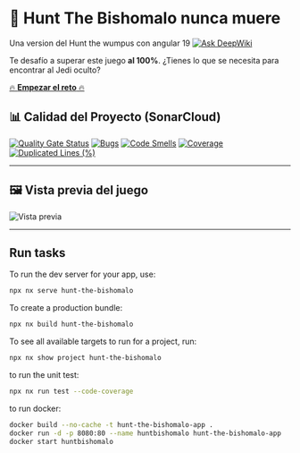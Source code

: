 # 🏹 Hunt The Bishomalo nunca muere

Una version del Hunt the wumpus con angular 19 [![Ask DeepWiki](https://deepwiki.com/badge.svg)](https://deepwiki.com/chdelucia/hunt-the-bishomalo)


Te desafío a superar este juego **al 100%**. ¿Tienes lo que se necesita para encontrar al Jedi oculto?


[🔥 **Empezar el reto** 🔥](https://hunt-the-bishomalo.vercel.app/)



## 📊 Calidad del Proyecto (SonarCloud)

[![Quality Gate Status](https://sonarcloud.io/api/project_badges/measure?project=chdelucia_hunt-the-bishomalo&metric=alert_status)](https://sonarcloud.io/summary/new_code?id=chdelucia_hunt-the-bishomalo)
[![Bugs](https://sonarcloud.io/api/project_badges/measure?project=chdelucia_hunt-the-bishomalo&metric=bugs)](https://sonarcloud.io/summary/new_code?id=chdelucia_hunt-the-bishomalo)
[![Code Smells](https://sonarcloud.io/api/project_badges/measure?project=chdelucia_hunt-the-bishomalo&metric=code_smells)](https://sonarcloud.io/summary/new_code?id=chdelucia_hunt-the-bishomalo)
[![Coverage](https://sonarcloud.io/api/project_badges/measure?project=chdelucia_hunt-the-bishomalo&metric=coverage)](https://sonarcloud.io/summary/new_code?id=chdelucia_hunt-the-bishomalo)
[![Duplicated Lines (%)](https://sonarcloud.io/api/project_badges/measure?project=chdelucia_hunt-the-bishomalo&metric=duplicated_lines_density)](https://sonarcloud.io/summary/new_code?id=chdelucia_hunt-the-bishomalo)

---

## 🖼️ Vista previa del juego

![Vista previa](https://hunt-the-bishomalo.vercel.app/screenshot.png)

---

## Run tasks

To run the dev server for your app, use:

```sh
npx nx serve hunt-the-bishomalo
```

To create a production bundle:

```sh
npx nx build hunt-the-bishomalo
```

To see all available targets to run for a project, run:

```sh
npx nx show project hunt-the-bishomalo
```

to run the unit test:

```sh
npx nx run test --code-coverage
```

to run docker:
```sh
docker build --no-cache -t hunt-the-bishomalo-app .
docker run -d -p 8080:80 --name huntbishomalo hunt-the-bishomalo-app
docker start huntbishomalo

```
